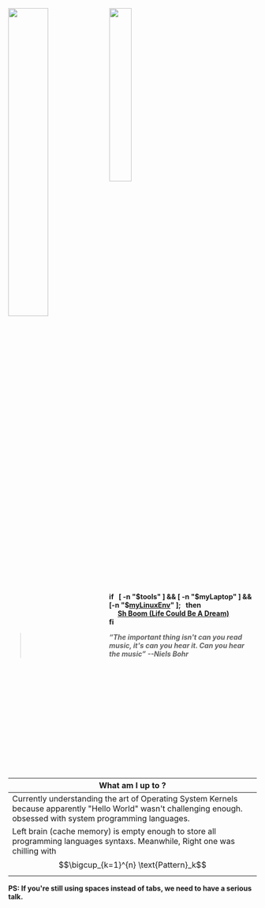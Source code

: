<!-- <kbd><img src="assets/india.png"></kbd> -->
<div hignt="40%" width="40%" object-fit="contain">
  <img hignt="40%" width="40%" object-fit="contain" align="left" src="https://github.com/user-attachments/assets/db487305-1916-4473-a56a-1a35dd9beef8"/>
  <a href="#"><img style="width:30%" src="https://skillicons.dev/icons?i=js,c,go,lua,bash,arch,vim"></a>
</div>

 **if &nbsp; [ -n "$tools" ]  && [ -n "$myLaptop" ] && [-n "$[myLinuxEnv](https://github.com/ashudevcodes/dotfiles)" ]; &nbsp; then <br>
      &ensp;&ensp; [Sh Boom (Life Could Be A Dream)](https://www.youtube.com/watch?v=iIfeceS0i4c) <br>
fi**
      
>  ***“The important thing isn't can you read music, it's can you hear it. Can you hear the music” --Niels Bohr***

|  What am I up to ? |
| ------------- |
| Currently understanding the art of Operating System Kernels because apparently "Hello World" wasn't challenging enough. obsessed with system programming languages.
Left brain (cache memory) is empty enough to store all programming languages syntaxs. Meanwhile, Right one was chilling with $$\bigcup_{k=1}^{n} \text{Pattern}_k$$ |


        

<p><strong>PS: If you're still using spaces instead of tabs, we need to have a serious talk.</strong></p>
